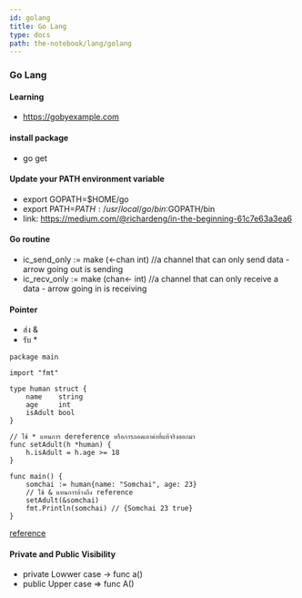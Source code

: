 ```yaml
---
id: golang
title: Go Lang
type: docs
path: the-notebook/lang/golang
---
```


### Go Lang

#### Learning
- https://gobyexample.com

#### install package
- go get

#### Update your PATH environment variable
- export GOPATH=$HOME/go
- export PATH=$PATH:/usr/local/go/bin:$GOPATH/bin
- link: https://medium.com/@richardeng/in-the-beginning-61c7e63a3ea6

#### Go routine
- ic_send_only := make (<-chan int)
 //a channel that can only send data - arrow going out is sending
- ic_recv_only := make (chan<- int)
//a channel that can only receive a data - arrow going in is receiving

#### Pointer

- ส่ง &
- รับ *

```
package main

import "fmt"

type human struct {
	name    string
	age     int
	isAdult bool
}

// ใช้ * แทนการ dereference หรือการถอดเอาค่าที่แท้จริงออกมา
func setAdult(h *human) {
	h.isAdult = h.age >= 18
}

func main() {
	somchai := human{name: "Somchai", age: 23}
    // ใช้ & แทนการอ้างถึง reference
	setAdult(&somchai)
	fmt.Println(somchai) // {Somchai 23 true}
}
```

[reference](https://www.babelcoder.com/blog/posts/intro-to-golang)

#### Private and Public Visibility
- private Lowwer case -> func a()
- public Upper case  => func A()
